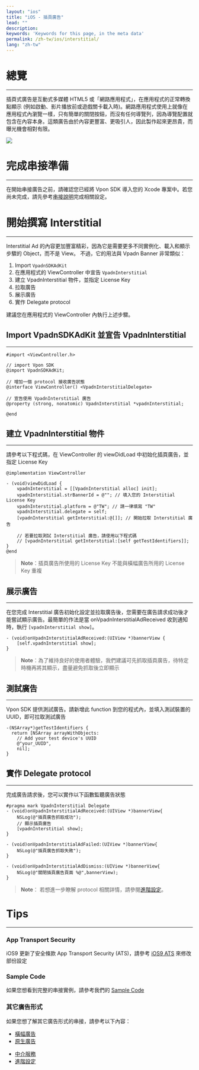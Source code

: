 ```yaml
---
layout: "ios"
title: "iOS - 插頁廣告"
lead: ""
description:
keywords: 'Keywords for this page, in the meta data'
permalink: /zh-tw/ios/interstitial/
lang: "zh-tw"
---
```


# 總覽
---
插頁式廣告是互動式多媒體 HTML5 或「網路應用程式」，在應用程式的正常轉換點顯示 (例如啟動、影片播放前或遊戲關卡載入時)。網路應用程式使用上就像在應用程式內瀏覽一樣，只有簡單的關閉按鈕，而沒有任何導覽列，因為導覽配置就包含在內容本身。這類廣告由於內容更豐富、更吸引人，因此製作起來更昂貴，而曝光機會相對有限。

![]({{site.imgurl}}/Interstitial.png)

# 完成串接準備
---
在開始串接廣告之前，請確認您已經將 Vpon SDK 導入您的 Xcode 專案中。若您尚未完成，請先參考[串接說明]完成相關設定。

# 開始撰寫 Interstitial
---
Interstitial Ad 的內容更加豐富精彩，因為它是需要更多不同實例化、載入和顯示步驟的 Object，而不是 View。
不過，它的用法與 Vpadn Banner 非常類似：

1. Import `VpadnSDKAdKit`
2. 在應用程式的 ViewController 中宣告 `VpadnInterstitial`
3. 建立 VpadnInterstitial 物件，並指定 License Key
4. 拉取廣告
5. 展示廣告
6. 實作 Delegate protocol

建議您在應用程式的 ViewController 內執行上述步驟。

## Import VpadnSDKAdKit 並宣告 VpadnInterstitial
---
```objc
#import <ViewController.h>

// import Vpon SDK
@import VpadnSDKAdKit;

// 增加一個 protocol 接收廣告狀態
@interface ViewController() <VpadnInterstitialDelegate>

// 宣告使用 VpadnInterstitial 廣告
@property (strong, nonatomic) VpadnInterstitial *vpadnInterstitial;

@end
```

## 建立 VpadnInterstitial 物件
---
請參考以下程式碼，在 ViewController 的 viewDidLoad 中初始化插頁廣告，並指定 License Key

```objc
@implementation ViewController

- (void)viewDidLoad {
    vpadnInterstitial = [[VpadnInterstitial alloc] init];
    vpadnInterstitial.strBannerId = @""; // 填入您的 Interstitial License Key
    vpadnInterstitial.platform = @"TW"; // 請一律填寫 "TW"
    vpadnInterstitial.delegate = self;
    [vpadnInterstitial getInterstitial:@[]]; // 開始拉取 Interstitial 廣告

    // 若要拉取測試 Interstitial 廣告，請使用以下程式碼
    // [vpadnInterstitial getInterstitial:[self getTestIdentifiers]];
}
@end
```

> **Note**：插頁廣告所使用的 License Key 不能與橫幅廣告所用的 License Key 重複


## 展示廣告
---
在您完成 Interstitial 廣告初始化設定並拉取廣告後，您需要在廣告請求成功後才能嘗試顯示廣告。最簡單的作法是當 onVpadnInterstitialAdReceived 收到通知時，執行 `[vpadnInterstitial show]`。

```objc
- (void)onVpadnInterstitialAdReceived:(UIView *)bannerView {
    [self.vpadnInterstitial show];
}
```

> **Note**：為了維持良好的使用者體驗，我們建議可先抓取插頁廣告，待特定時機再將其顯示，盡量避免抓取後立即顯示

## 測試廣告
---
Vpon SDK 提供測試廣告。請新增此 function 到您的程式內，並填入測試裝置的 UUID，即可拉取測試廣告

```objc
-(NSArray*)getTestIdentifiers {
  return [NSArray arrayWithObjects:
    // Add your test device's UUID
    @"your_UUID",
    nil];
}
```

## 實作 Delegate protocol
---
完成廣告請求後，您可以實作以下函數監聽廣告狀態

```objc
#pragma mark VpadnInterstitial Delegate
- (void)onVpadnInterstitialAdReceived:(UIView *)bannerView{
    NSLog(@"插頁廣告抓取成功");
    // 顯示插頁廣告
    [vpadnInterstitial show];
}

- (void)onVpadnInterstitialAdFailed:(UIView *)bannerView{
    NSLog(@"插頁廣告抓取失敗");
}

- (void)onVpadnInterstitialAdDismiss:(UIView *)bannerView{
    NSLog(@"關閉插頁廣告頁面 %@",bannerView);
}
```

> **Note**： 若想進一步瞭解 protocol 相關詳情，請參閱[進階設定]。

# Tips
---

### App Transport Security
iOS9 更新了安全條款 App Transport Security (ATS)，請參考 [iOS9 ATS] 來修改部份設定

### Sample Code
如果您想看到完整的串接實例，請參考我們的 [Sample Code]

### 其它廣告形式
如果您想了解其它廣告形式的串接，請參考以下內容：

* [橫幅廣告](../banner)
* [原生廣告](../native)
<!-- * [Out-stream 影音廣告](../outstream) -->
* [中介服務](../mediation)
* [進階設定](../advanced)

[串接說明]: ../integration-guide/
[Sample Code]: ../download/
[iOS9 ATS]: {{site.baseurl}}/zh-tw/ios/latest-news/ios9ats/
[進階設定]: ../advanced/

